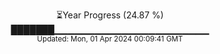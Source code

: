 <p align="center">
⏳Year Progress (24.87 %)<br>
███████▁▁▁▁▁▁▁▁▁▁▁▁▁▁▁▁▁▁▁▁▁▁▁ <br>
<sub>Updated: Mon, 01 Apr 2024 00:09:41 GMT</sub>
</p>

